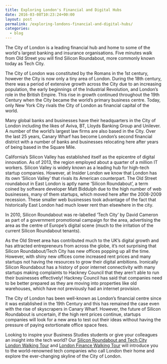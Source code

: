 ```yaml
---
title: Exploring London's Financial and Digital Hubs
date: 2016-03-08T10:23:24+00:00
layout: post
permalink: /exploring-londons-financial-and-digital-hubs/
categories:
  - blog
---
```

The City of London is a leading financial hub and home to some of the world's largest banking and insurance organisations. Five minutes walk from Old Street you will find Silicon Roundabout, more commonly known today as Tech City.

The City of London was constituted by the Romans in the 1st century, however the City is now only a tiny area of London. During the 18th century, there was a period of extensive growth across the City due to an increasing population, the early beginnings of the Industrial Revolution, and London’s role in the British Empire. This rise in growth continued throughout the 19th Century when the City became the world’s primary business centre. Today, only New York City rivals the City of London as financial capital of the world.

Many global banks and businesses have their headquarters in the City of London including the likes of Aviva, BT, Lloyds Banking Group and Unilever. A number of the world’s largest law firms are also based in the City. Over the last 25 years, Canary Wharf has become London’s second financial district with a number of banks and businesses relocating here after years of being based in the Square Mile.

California’s Silicon Valley has established itself as the epicentre of digital innovation. As of 2013, the region employed about a quarter of a million IT workers. Silicon Valley is widely known as a leading hub for high-tech startup companies. However, at Insider London we know that London has its own ‘Silicon Valley’ that rivals its American counterpart. The Old Street roundabout in East London is aptly name ‘Silicon Roundabout’, a term coined by software developer Matt Biddulph due to the high number of web businesses, many of them startups, which moved here after the 2008-2009 recession. These smaller web businesses took advantage of the fact that historically East London had much lower rent than elsewhere in the city.

In 2010, Silicon Roundabout was re-labelled ‘Tech City’ by David Cameron as part of a government promotional campaign for the area, advertising the area as the centre of Europe’s digital scene (much to the irritation of the current Silicon Roundabout tenants).

As the Old Street area has contributed much to the UK’s digital growth and has attracted entrepreneurs from across the globe, it’s not surprising that Silicon Roundabout/Tech City has new offices popping up all the time. However, with shiny new offices come increased rent prices and many startups not having the resources to grow their digital ambitions. Ironically Silicon Roundabout has a history of poor internet connectivity with many startups making complaints to Hackney Council that they aren’t able to run their businesses effectively! Hackney Council has said that companies need to be better prepared as they are moving into properties like old warehouses, which have not previously had an internet provision.

The City of London has been well-known as London’s financial centre since it was established in the 19th Century and this has remained the case even with the rise of skyscrapers in Canary Wharf. However, the future of Silicon Roundabout is uncertain, if the high rent prices continue, startups companies will look for a new area to test out their ideas without having the pressure of paying extortionate office space fees.

Looking to inspire your Business Studies students or give your colleagues an insight into the tech world? Our <a href="/product/silicon-roundabout-and-tech-city-tour/">Silicon Roundabout and Tech City London Walking Tour</a> and <a href="/product/london-finance-walking-tour/">London Finance Walking Tour</a> will introduce you to the world-renowned tech companies who call London their home and explore the ever-changing skyline of the City of London.
